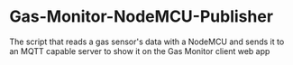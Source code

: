 # Gas-Monitor-NodeMCU-Publisher

The script that reads a gas sensor's data with a NodeMCU and sends it to an MQTT capable server to show it on the Gas Monitor client web app
